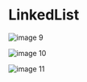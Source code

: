 # LinkedList
![image 9](https://user-images.githubusercontent.com/45378000/166584195-760e3f95-fbd8-44f1-b761-779ece6c4773.png)

![image 10](https://user-images.githubusercontent.com/45378000/166584198-7fdd491d-99e1-460e-8695-d3099a280765.png)

![image 11](https://user-images.githubusercontent.com/45378000/166587685-a8c8b794-0388-4954-80cc-9be2494fde98.png)
